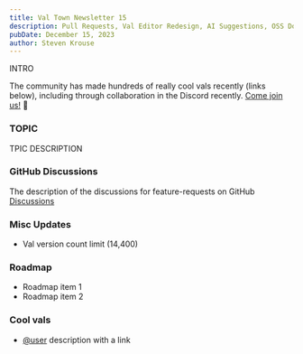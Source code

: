 ```yaml
---
title: Val Town Newsletter 15
description: Pull Requests, Val Editor Redesign, AI Suggestions, OSS Docs, New Astro Blog, Templates
pubDate: December 15, 2023
author: Steven Krouse
---
```


INTRO

The community has made hundreds of really cool vals recently (links below), including through collaboration in the Discord recently. [Come join us!](https://discord.gg/dHv45uN5RY) 👋

### TOPIC

TPIC DESCRIPTION

### GitHub Discussions

The description of the discussions for feature-requests on GitHub [Discussions](https://github.com/val-town/val-town-product/discussions)

### Misc Updates

- Val version count limit (14,400)

### Roadmap

- Roadmap item 1
- Roadmap item 2

### Cool vals

- [@user](https://www.val.town/u/user) description with a link